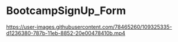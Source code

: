 # BootcampSignUp_Form

https://user-images.githubusercontent.com/78465260/109325335-d1236380-787b-11eb-8852-20e00478410b.mp4
